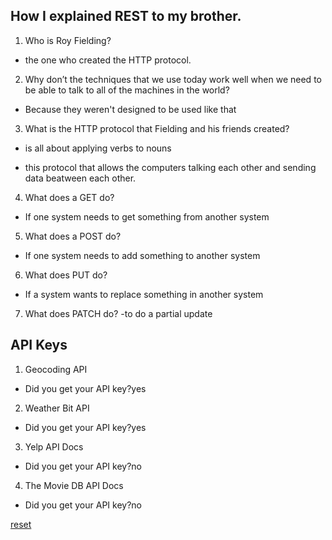 
## How I explained REST to my brother.

1. Who is Roy Fielding?
- the one who created the HTTP protocol.


2. Why don’t the techniques that we use today work well when we need to be able to talk to all of the machines in the world?
-  Because they weren't designed to be used like that


3. What is the HTTP protocol that Fielding and his friends created?

- is all about applying verbs to nouns

- this protocol that allows the computers talking each other and sending data beatween each other.




4. What does a GET do?

- If one system needs to get something from another system

5. What does a POST do?
- If one system needs to add something to another system




6. What does PUT do?
- If a system wants to replace something in another system




7. What does PATCH do?
-to do a partial update


## API Keys
1. Geocoding API
- Did you get your API key?yes 


2. Weather Bit API
- Did you get your API key?yes

3. Yelp API Docs
- Did you get your API key?no

4. The Movie DB API Docs
- Did you get your API key?no


[reset](https://gist.github.com/brookr/5977550)
